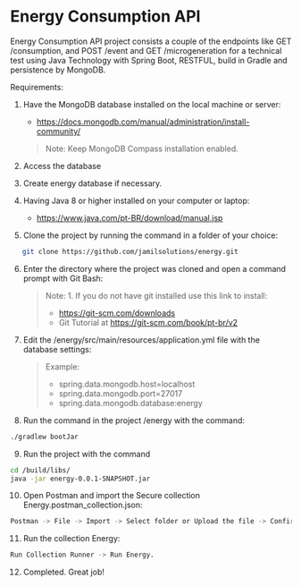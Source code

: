 # Energy Consumption API

Energy Consumption API project consists a couple of the endpoints like GET /consumption, and POST /event and GET 
/microgeneration for a technical test using Java Technology with Spring Boot, RESTFUL, build in Gradle and persistence 
by MongoDB.


Requirements:

1. Have the MongoDB database installed on the local machine or server:
   - https://docs.mongodb.com/manual/administration/install-community/
   > Note: Keep MongoDB Compass installation enabled.
   
2. Access the database

3. Create energy database if necessary.

4. Having Java 8 or higher installed on your computer or laptop:
   - https://www.java.com/pt-BR/download/manual.jsp

5. Clone the project by running the command in a folder of your choice:
```bash
   git clone https://github.com/jamilsolutions/energy.git
```

6. Enter the directory where the project was cloned and open a command prompt with Git Bash:
   >Note: 1. If you do not have git installed use this link to install: 
   > - https://git-scm.com/downloads
   > - Git Tutorial at https://git-scm.com/book/pt-br/v2

7. Edit the <PROJECT PATH>/energy/src/main/resources/application.yml file with the database settings:
   >Example:
   > - spring.data.mongodb.host=localhost
   > - spring.data.mongodb.port=27017
   > - spring.data.mongodb.database:energy
 
8. Run the command in the project <PROJECT PATH>/energy with the command:
```bash   
./gradlew bootJar
```  
   
9. Run the project with the command
```bash
cd /build/libs/
java -jar energy-0.0.1-SNAPSHOT.jar
```
   
10. Open Postman and import the Secure collection Energy.postman_collection.json:
```bash
Postman -> File -> Import -> Select folder or Upload the file -> Confirm import.
```
    
11. Run the collection Energy:
```bash
Run Collection Runner -> Run Energy.
```

12. Completed. Great job!



